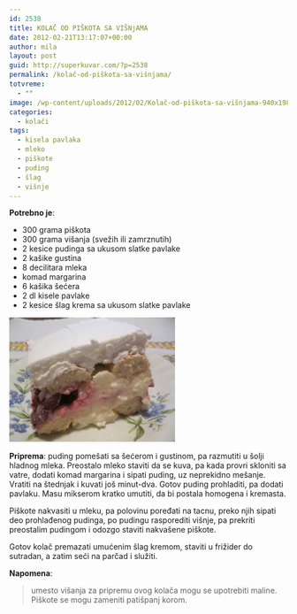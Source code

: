 ```yaml
---
id: 2538
title: KOLAČ OD PIŠKOTA SA VIŠNjAMA
date: 2012-02-21T13:17:07+00:00
author: mila
layout: post
guid: http://superkuvar.com/?p=2538
permalink: /kolač-od-piškota-sa-višnjama/
totvreme:
  - ""
image: /wp-content/uploads/2012/02/Kolač-od-piškota-sa-višnjama-940x198.jpg
categories:
  - kolači
tags:
  - kisela pavlaka
  - mleko
  - piškote
  - puding
  - šlag
  - višnje
---
```

**Potrebno je**:

  * 300 grama piškota
  * 300 grama višanja (svežih ili zamrznutih)
  * 2 kesice pudinga sa ukusom slatke pavlake
  * 2 kašike gustina
  * 8 decilitara mleka
  * komad margarina
  * 6 kašika šećera
  * 2 dl kisele pavlake
  * 2 kesice šlag krema sa ukusom slatke pavlake

<img class="alignnone size-medium wp-image-2539" title="Kolač od piškota sa višnjama" src="/wp-content/uploads/2012/02/Kolač-od-piškota-sa-višnjama-1024x768.jpg" alt="" width="300" height="225" /> 

**Priprema**: puding pomešati sa šećerom i gustinom, pa razmutiti u šolji hladnog mleka. Preostalo mleko staviti da se kuva, pa kada provri skloniti sa vatre, dodati komad margarina i sipati puding, uz neprekidno mešanje. Vratiti na štednjak i kuvati još minut-dva. Gotov puding prohladiti, pa dodati pavlaku. Masu mikserom kratko umutiti, da bi postala homogena i kremasta.

Piškote nakvasiti u mleku, pa polovinu poređati na tacnu, preko njih sipati deo prohlađenog pudinga, po pudingu rasporediti višnje, pa prekriti preostalim pudingom i odozgo staviti nakvašene piškote.

Gotov kolač premazati umućenim šlag kremom, staviti u frižider do sutradan, a zatim seći na parčad i služiti.

**Napomena**: 
> umesto višanja za pripremu ovog kolača mogu se upotrebiti maline. Piškote se mogu zameniti patišpanj korom.